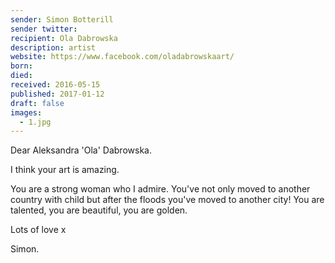 ```yaml
---
sender: Simon Botterill
sender twitter:
recipient: Ola Dabrowska
description: artist
website: https://www.facebook.com/oladabrowskaart/
born:
died:
received: 2016-05-15
published: 2017-01-12
draft: false
images:
  - 1.jpg
---
```

Dear Aleksandra 'Ola' Dabrowska.

I think your art is amazing.

You are a strong woman who I admire. You've not only moved to another country with child but after the floods you've moved to another city! You are talented, you are beautiful, you are golden.

Lots of love x

Simon.